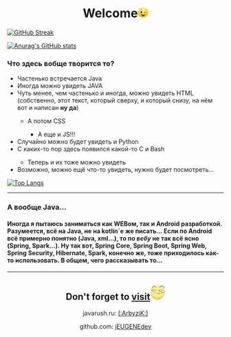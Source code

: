 <div align="center"><h1>Welcome<img src="i.webp" height="24" width="24" alt></h1></div>

[![GitHub Streak](http://github-readme-streak-stats.herokuapp.com?user=jEUGENEdev&theme=radical&hide_border=true&border_radius=15&locale=ru&date_format=j%20M%5B%20Y%5D)](https://git.io/streak-stats)

[![Anurag's GitHub stats](https://github-readme-stats.vercel.app/api?username=jeugenedev&theme=radical&border_radius=15)](https://github.com/anuraghazra/github-readme-stats)

<h3>Что здесь вобще творится то?</h3>
<ul>
    <li>Частенько встречается Java</li>
    <li>Иногда можно увидеть JAVA</li>
    <li>Чуть менее, чем частенько и иногда, можно увидеть HTML (собственно, этот текст, который сверху, и который снизу, на нём вот и написан <b>ну да</b>)</li>
    <ul>
        <li>А потом CSS</li>
        <ul>
            <li>А еще и JS!!!</li>
        </ul>
    </ul>
    <li>Случайно можно будет увидеть и Python</li>
    <li>С каких-то пор здесь появился какой-то C и Bash</li>
    <ul>
        <li>Теперь и их тоже можно увидеть</li>
    </ul>
    <li>Возможно, можно ещё что-то увидеть, нужно будет посмотреть...</li>
</ul>

[![Top Langs](https://github-readme-stats.vercel.app/api/top-langs/?username=jeugenedev&theme=radical&border_radius=15)](https://github.com/anuraghazra/github-readme-stats)

<hr>

<h3>А вообще Java...</h3>
<h4>Иногда я пытаюсь заниматься как WEBом, так и Android разработкой. Разумеется, всё на Java, не на kotlin`е же писать... Если по Android всё примерно понятно (Java, xml...), то по <i>вебу</i> не так всё ясно (Spring, Spark...). Ну так вот, Spring Core, Spring Boot, Spring Web, Spring Security, Hibernate, Spark, конечно же, тоже приходилось как-то использовать. В общем, чего рассказывать то...</h4>

<hr>

<div align="center">
    <h2><b>Don't forget to <a href="https://zhenya00000.github.io/">visit</a></b><img src="smile1.png" height="35" width="35" alt></h2>
    <p>javarush.ru: <a href="https://javarush.ru/users/2533188">(:ArbyziK:)</a></p>
    <p>github.com: <a href="https://github.com/jEUGENEdev">jEUGENEdev</a></p>
</div>
